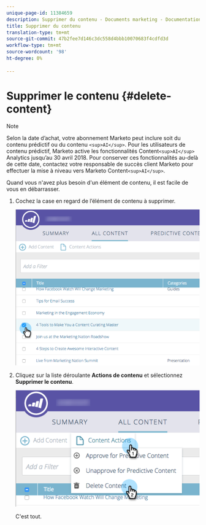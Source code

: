 ```yaml
---
unique-page-id: 11384659
description: Supprimer du contenu - Documents marketing - Documentation du produit
title: Supprimer du contenu
translation-type: tm+mt
source-git-commit: 47b2fee7d146c3dc558d4bbb10070683f4cdfd3d
workflow-type: tm+mt
source-wordcount: '98'
ht-degree: 0%

---
```



# Supprimer le contenu {#delete-content}

>[!NOTE]
>
>Selon la date d’achat, votre abonnement Marketo peut inclure soit du contenu prédictif ou du contenu `<sup>AI</sup>`. Pour les utilisateurs de contenu prédictif, Marketo active les fonctionnalités Content`<sup>AI</sup>` Analytics jusqu’au 30 avril 2018. Pour conserver ces fonctionnalités au-delà de cette date, contactez votre responsable de succès client Marketo pour effectuer la mise à niveau vers Marketo Content`<sup>AI</sup>`.

Quand vous n&#39;avez plus besoin d&#39;un élément de contenu, il est facile de vous en débarrasser.

1. Cochez la case en regard de l’élément de contenu à supprimer.

   ![](assets/image2017-10-3-9-3a8-3a39.png)

1. Cliquez sur la liste déroulante **Actions de contenu** et sélectionnez **Supprimer le contenu**.

   ![](assets/image2017-10-3-9-3a9-3a12.png)

   C&#39;est tout.

